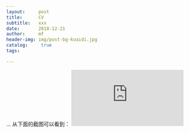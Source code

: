 ```yaml
---
layout:     post
title:      CV
subtitle:   xxx
date:       2018-12-21
author:     mf
header-img: img/post-bg-kuaidi.jpg
catalog: 	 true
tags:

---
```


… 从下面的截图可以看到：
![cv](https://mingfengwang93.github.io/assets/CV-MF-Wang-PhD2.pdf)








